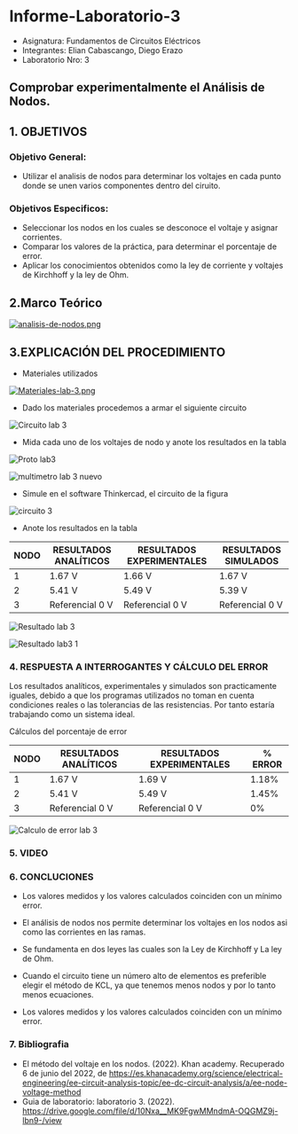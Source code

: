 # Informe-Laboratorio-3

- Asignatura: Fundamentos de Circuitos Eléctricos
- Integrantes: Elian Cabascango, Diego Erazo
- Laboratorio Nro: 3

## Comprobar experimentalmente el Análisis de Nodos.

## 1. OBJETIVOS

### Objetivo General:

- Utilizar el analisis de nodos para determinar los voltajes en cada punto donde se unen varios componentes dentro del ciruito.

### Objetivos Especificos:

- Seleccionar los nodos en los cuales se desconoce el voltaje y asignar corrientes.
- Comparar los valores de la práctica, para determinar el porcentaje de error.
- Aplicar los conocimientos obtenidos como la ley de corriente y voltajes de Kirchhoff y la ley de Ohm.

## 2.Marco Teórico

[![analisis-de-nodos.png](https://i.postimg.cc/tgwSZYbR/analisis-de-nodos.png)](https://postimg.cc/FfbgwF1w)

## 3.EXPLICACIÓN DEL PROCEDIMIENTO

- Materiales utilizados

[![Materiales-lab-3.png](https://i.postimg.cc/kGcvc50b/Materiales-lab-3.png)](https://postimg.cc/5QXz9fN4)

- Dado los materiales procedemos a armar el siguiente circuito

![Circuito lab 3](https://user-images.githubusercontent.com/105666912/172293130-50557b4b-e2ca-40ad-acc7-5e380da43b39.PNG)

- Mida cada uno de los voltajes de nodo y anote los resultados en la tabla

![Proto lab3](https://user-images.githubusercontent.com/105666912/172300033-1d456e6f-9eba-4e4a-a4bb-4402e49d1ff7.jpg)

![multimetro lab 3 nuevo ](https://user-images.githubusercontent.com/105666912/172311978-ebeffef3-3a27-4a06-90ea-ce71bdb4718c.jpg)

 
- Simule en el software Thinkercad, el circuito de la figura

![circuito 3](https://user-images.githubusercontent.com/105666912/172293183-2131aecb-449c-4813-9db1-36a51482f3a4.PNG) 

- Anote los resultados en la tabla

| NODO | RESULTADOS ANALÍTICOS | RESULTADOS EXPERIMENTALES| RESULTADOS SIMULADOS |
| ------------- | ------------- | ------------- | ------------- |
| 1 | 1.67 V | 1.66 V | 1.67 V |
| 2 | 5.41 V | 5.49 V | 5.39 V |
| 3 | Referencial 0 V |  Referencial 0 V |  Referencial 0 V |

![Resultado lab 3](https://user-images.githubusercontent.com/105666912/172309891-14794891-90ce-437d-be20-7ccb6f46770d.jpg)

![Resultado lab3 1](https://user-images.githubusercontent.com/105666912/172309907-36eecf6d-bbcf-435d-8a1f-193adfb768a6.jpg)

### 4. RESPUESTA A INTERROGANTES Y CÁLCULO DEL ERROR

Los resultados analíticos, experimentales y simulados son practicamente iguales, debido a que los programas utilizados no toman en cuenta condiciones reales o las tolerancias de las resistencias. Por tanto estaría trabajando como un sistema ideal.

Cálculos del porcentaje de error

| NODO | RESULTADOS ANALÍTICOS | RESULTADOS EXPERIMENTALES| % ERROR|
| ------------- | ------------- | ------------- | ------------- |
| 1 | 1.67 V | 1.69 V | 1.18% |
| 2 | 5.41 V | 5.49 V | 1.45% |
| 3 | Referencial 0 V |  Referencial 0 V |  0% |

![Calculo de error lab 3](https://user-images.githubusercontent.com/105666912/172312678-97a12260-72b0-445b-9501-6054f0bfd39f.PNG)

### 5. VIDEO

### 6. CONCLUCIONES

- Los valores medidos y los valores calculados coinciden con un mínimo error.

- El análisis de nodos nos permite determinar los voltajes en los nodos asi como las corrientes en las ramas. 

- Se fundamenta en dos leyes las cuales son la Ley de Kirchhoff y La ley de Ohm.

- Cuando el circuito tiene un número alto de elementos es preferible elegir el método de KCL, ya que tenemos menos nodos y por lo tanto menos ecuaciones.

- Los valores medidos y los valores calculados coinciden con un mínimo error.

 ### 7. Bibliografia
- El método del voltaje en los nodos. (2022). Khan academy. Recuperado 6 de junio del 2022, de 
    https://es.khanacademy.org/science/electrical-engineering/ee-circuit-analysis-topic/ee-dc-circuit-analysis/a/ee-node-voltage-method
- Guia de laboratorio: laboratorio 3. (2022).  https://drive.google.com/file/d/10Nxa__MK9FgwMMndmA-OQGMZ9j-lbn9-/view


 








